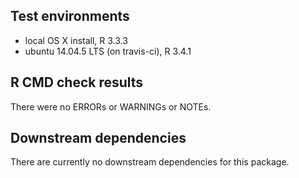 ## Test environments
* local OS X install, R 3.3.3
* ubuntu 14.04.5 LTS (on travis-ci), R 3.4.1

## R CMD check results
There were no ERRORs or WARNINGs or NOTEs. 

## Downstream dependencies

There are currently no downstream dependencies for this package.

